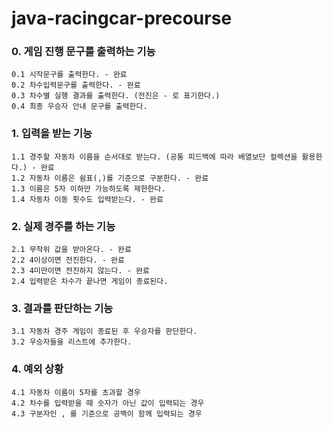 # java-racingcar-precourse


### 0. 게임 진행 문구를 출력하는 기능
    0.1 시작문구를 출력한다. - 완료
    0.2 차수입력문구를 출력한다. - 완료
    0.3 차수별 실행 결과를 출력한다. (전진은 - 로 표기한다.)
    0.4 최종 우승자 안내 문구를 출력한다.

### 1. 입력을 받는 기능
    1.1 경주할 자동차 이름을 순서대로 받는다. (공통 피드백에 따라 배열보단 컬렉션을 활용한다.) - 완료
    1.2 자동차 이름은 쉼표(,)를 기준으로 구분한다. - 완료
    1.3 이름은 5자 이하만 가능하도록 제한한다.
    1.4 자동차 이동 횟수도 입력받는다. - 완료
    

### 2. 실제 경주를 하는 기능
    2.1 무작위 값을 받아온다. - 완료
    2.2 4이상이면 전진한다. - 완료
    2.3 4미만이면 전진하지 않는다. - 완료
    2.4 입력받은 차수가 끝나면 게임이 종료된다.

### 3. 결과를 판단하는 기능
    3.1 자동차 경주 게임이 종료된 후 우승자를 판단한다.
    3.2 우승자들을 리스트에 추가한다.

### 4. 예외 상황
    4.1 자동차 이름이 5자를 초과할 경우
    4.2 차수를 입력받을 때 숫자가 아닌 값이 입력되는 경우
    4.3 구분자인 , 를 기준으로 공백이 함께 입력되는 경우
